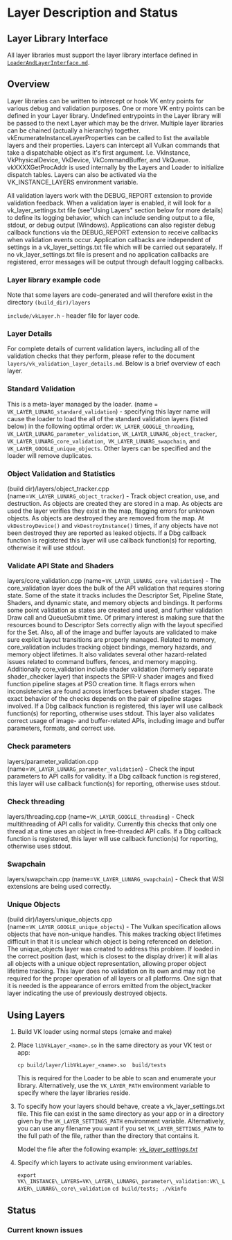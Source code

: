 # Layer Description and Status

## Layer Library Interface

All layer libraries must support the layer library interface defined in
[`LoaderAndLayerInterface.md`][].

[`LoaderAndLayerInterface.md`]: ../loader/LoaderAndLayerInterface.md#layer-library-interface

## Overview

Layer libraries can be written to intercept or hook VK entry points for various
debug and validation purposes.  One or more VK entry points can be defined in your Layer
library.  Undefined entrypoints in the Layer library will be passed to the next Layer which
may be the driver.  Multiple layer libraries can be chained (actually a hierarchy) together.
vkEnumerateInstanceLayerProperties can be called to list the
available layers and their properties.  Layers can intercept all Vulkan commands
that take a dispatchable object as it's first argument. I.e.  VkInstance, VkPhysicalDevice,
VkDevice, VkCommandBuffer, and VkQueue.
vkXXXXGetProcAddr is used internally by the Layers and Loader to initialize dispatch tables.
Layers can also be activated via the VK_INSTANCE_LAYERS environment variable.

All validation layers work with the DEBUG_REPORT extension to provide validation feedback.
When a validation layer is enabled, it will look for a vk_layer_settings.txt file (see"Using
Layers" section below for more details) to define its logging behavior, which can include
sending output to a file, stdout, or debug output (Windows). Applications can also register
debug callback functions via the DEBUG_REPORT extension to receive callbacks when validation
events occur. Application callbacks are independent of settings in a vk_layer_settings.txt
file which will be carried out separately. If no vk_layer_settings.txt file is present and
no application callbacks are registered, error messages will be output through default
logging callbacks.

### Layer library example code

Note that some layers are code-generated and will therefore exist in the directory `(build_dir)/layers`

`include/vkLayer.h` - header file for layer code.

### Layer Details
For complete details of current validation layers, including all of the validation checks that they perform, please refer to the document `layers/vk_validation_layer_details.md`. Below is a brief overview of each layer.

### Standard Validation
This is a meta-layer managed by the loader. (name = `VK_LAYER_LUNARG_standard_validation`) - specifying this layer name will cause the loader to load the all of the standard validation layers (listed below) in the following optimal order:  `VK_LAYER_GOOGLE_threading`, `VK_LAYER_LUNARG_parameter_validation`, `VK_LAYER_LUNARG_object_tracker`, `VK_LAYER_LUNARG_core_validation`,` VK_LAYER_LUNARG_swapchain`, and `VK_LAYER_GOOGLE_unique_objects`. Other layers can be specified and the loader will remove duplicates.

### Object Validation and Statistics
(build dir)/layers/object_tracker.cpp (name=`VK_LAYER_LUNARG_object_tracker`) - Track object creation, use, and destruction. As objects are created they are stored in a map. As objects are used the layer verifies they exist in the map, flagging errors for unknown objects. As objects are destroyed they are removed from the map. At `vkDestroyDevice()` and `vkDestroyInstance()` times, if any objects have not been destroyed they are reported as leaked objects. If a Dbg callback function is registered this layer will use callback function(s) for reporting, otherwise it will use stdout.

### Validate API State and Shaders
layers/core\_validation.cpp (name=`VK_LAYER_LUNARG_core_validation`) - The core\_validation layer does the bulk of the API validation that requires storing state. Some of the state it tracks includes the Descriptor Set, Pipeline State, Shaders, and dynamic state, and memory objects and bindings. It performs some point validation as states are created and used, and further validation Draw call and QueueSubmit time. Of primary interest is making sure that the resources bound to Descriptor Sets correctly align with the layout specified for the Set. Also, all of the image and buffer layouts are validated to make sure explicit layout transitions are properly managed. Related to memory, core\_validation includes tracking object bindings, memory hazards, and memory object lifetimes. It also validates several other hazard-related issues related to command buffers, fences, and memory mapping. Additionally core\_validation include shader validation (formerly separate shader\_checker layer) that inspects the SPIR-V shader images and fixed function pipeline stages at PSO creation time. It flags errors when inconsistencies are found across interfaces between shader stages. The exact behavior of the checks depends on the pair of pipeline stages involved. If a Dbg callback function is registered, this layer will use callback function(s) for reporting, otherwise uses stdout.  This layer also validates correct usage of image- and buffer-related APIs, including image and buffer parameters, formats, and correct use.

### Check parameters
layers/parameter_validation.cpp (name=`VK_LAYER_LUNARG_parameter_validation`) - Check the input parameters to API calls for validity. If a Dbg callback function is registered, this layer will use callback function(s) for reporting, otherwise uses stdout.

### Check threading
layers/threading.cpp (name=`VK_LAYER_GOOGLE_threading`) - Check multithreading of API calls for validity. Currently this checks that only one thread at a time uses an object in free-threaded API calls. If a Dbg callback function is registered, this layer will use callback function(s) for reporting, otherwise uses stdout.

### Swapchain
layers/swapchain.cpp (name=`VK_LAYER_LUNARG_swapchain`) - Check that WSI extensions are being used correctly.

### Unique Objects
(build dir)/layers/unique_objects.cpp (name=`VK_LAYER_GOOGLE_unique_objects`) - The Vulkan specification allows objects that have non-unique handles. This makes tracking object lifetimes difficult in that it is unclear which object is being referenced on deletion. The unique_objects layer was created to address this problem. If loaded in the correct position (last, which is closest to the display driver) it will alias all objects with a unique object representation, allowing proper object lifetime tracking. This layer does no validation on its own and may not be required for the proper operation of all layers or all platforms. One sign that it is needed is the appearance of errors emitted from the object_tracker layer indicating the use of previously destroyed objects.

## Using Layers

1. Build VK loader using normal steps (cmake and make)
2. Place `libVkLayer_<name>.so` in the same directory as your VK test or app:

    `cp build/layer/libVkLayer_<name>.so  build/tests`

    This is required for the Loader to be able to scan and enumerate your library.
    Alternatively, use the `VK_LAYER_PATH` environment variable to specify where the layer libraries reside.

3. To specify how your layers should behave, create a vk_layer_settings.txt file. This file can exist in the same directory as your app or in a directory given by the `VK_LAYER_SETTINGS_PATH` environment variable. Alternatively, you can use any filename you want if you set `VK_LAYER_SETTINGS_PATH` to the full path of the file, rather than the directory that contains it.

    Model the file after the following example:  [*vk_layer_settings.txt*](vk_layer_settings.txt)

4. Specify which layers to activate using environment variables.

    `export VK\_INSTANCE\_LAYERS=VK\_LAYER\_LUNARG\_parameter\_validation:VK\_LAYER\_LUNARG\_core\_validation`
    `cd build/tests; ./vkinfo`


## Status


### Current known issues

